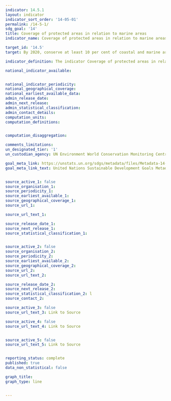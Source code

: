 ```yaml
---
indicator: 14.5.1
layout: indicator
indicator_sort_order: '14-05-01'
permalink: /14-5-1/
sdg_goal: '14'
title: Coverage of protected areas in relation to marine areas
indicator_name: Coverage of protected areas in relation to marine areas

target_id: '14.5'
target: By 2020, conserve at least 10 per cent of coastal and marine areas, consistent with national and international law and based on the best available scientific information

indicator_definition: The indicator Coverage of protected areas in relation to marine areas shows temporal trends in the mean percentage of each important site for marine biodiversity (i.e., those that contribute significantly to the global persistence of biodiversity) that is covered by designated protected areas.

national_indicator_available:


national_indicator_periodicity:
national_geographical_coverage:
national_earliest_available_data:
admin_release_date:
admin_next_release:
admin_statistical_classification:
admin_contact_details:
computation_units:
computation_definitions:


computation_disaggregation:

comments_limitations:
un_designated_tier: '1'
un_custodian_agency: UN Environment World Conservation Monitoring Centre (UNEP-WCMC) BirdLife International (BLI) International Union for Conservation of Nature (IUCN)

goal_meta_link: https://unstats.un.org/sdgs/metadata/files/Metadata-14-05-01.pdf
goal_meta_link_text: United Nations Sustainable Development Goals Metadata (pdf 894kB)


source_active_1: false
source_organisation_1:
source_periodicity_1:
source_earliest_available_1:
source_geographical_coverage_1:
source_url_1:

source_url_text_1:

source_release_date_1:
source_next_release_1:
source_statistical_classification_1:


source_active_2: false
source_organisation_2:
source_periodicity_2:
source_earliest_available_2:
source_geographical_coverage_2:
source_url_2:
source_url_text_2:

source_release_date_2:
source_next_release_2:
source_statistical_classification_2: l
source_contact_2:

source_active_3: false
source_url_text_3: Link to Source

source_active_4: false
source_url_text_4: Link to Source


source_active_5: false
source_url_text_5: Link to Source


reporting_status: complete
published: true
data_non_statistical: false

graph_title:
graph_type: line


---
```

